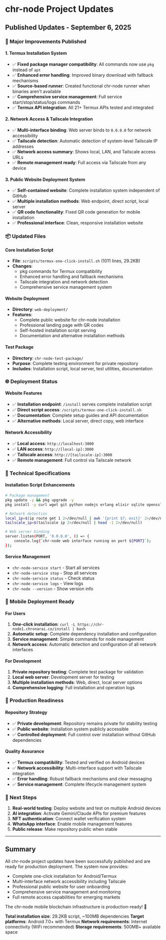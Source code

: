 # chr-node Project Updates

## Published Updates - September 6, 2025

### 🚀 Major Improvements Published

#### 1. Termux Installation System
- ✅ **Fixed package manager compatibility**: All commands now use `pkg` instead of `apt`
- ✅ **Enhanced error handling**: Improved binary download with fallback mechanisms
- ✅ **Source-based runner**: Created functional chr-node runner when binaries aren't available
- ✅ **Comprehensive service management**: Full service start/stop/status/logs commands
- ✅ **Termux API integration**: All 21+ Termux APIs tested and integrated

#### 2. Network Access & Tailscale Integration
- ✅ **Multi-interface binding**: Web server binds to `0.0.0.0` for network accessibility
- ✅ **Tailscale detection**: Automatic detection of system-level Tailscale IP addresses
- ✅ **Network access summary**: Shows local, LAN, and Tailscale access URLs
- ✅ **Remote management ready**: Full access via Tailscale from any device

#### 3. Public Website Deployment System
- ✅ **Self-contained website**: Complete installation system independent of GitHub
- ✅ **Multiple installation methods**: Web endpoint, direct script, local server
- ✅ **QR code functionality**: Fixed QR code generation for mobile installation
- ✅ **Professional interface**: Clean, responsive installation website

### 📦 Updated Files

#### Core Installation Script
- **File**: `scripts/termux-one-click-install.sh` (1011 lines, 29.2KB)
- **Changes**: 
  - pkg commands for Termux compatibility
  - Enhanced error handling and fallback mechanisms
  - Tailscale integration and network detection
  - Comprehensive service management system

#### Website Deployment
- **Directory**: `web-deployment/`
- **Features**:
  - Complete public website for chr-node installation
  - Professional landing page with QR codes
  - Self-hosted installation script serving
  - Documentation and alternative installation methods

#### Test Package
- **Directory**: `chr-node-test-package/`
- **Purpose**: Complete testing environment for private repository
- **Includes**: Installation script, local server, test utilities, documentation

### 🌐 Deployment Status

#### Website Features
- ✅ **Installation endpoint**: `/install` serves complete installation script
- ✅ **Direct script access**: `/scripts/termux-one-click-install.sh`
- ✅ **Documentation**: Complete setup guides and API documentation
- ✅ **Alternative methods**: Local server, direct copy, web interface

#### Network Accessibility
- ✅ **Local access**: `http://localhost:3000`
- ✅ **LAN access**: `http://[local-ip]:3000`  
- ✅ **Tailscale access**: `http://[tailscale-ip]:3000`
- ✅ **Remote management**: Full control via Tailscale network

### 🔧 Technical Specifications

#### Installation Script Enhancements
```bash
# Package management
pkg update -y && pkg upgrade -y
pkg install -y curl wget git python nodejs erlang elixir sqlite openssl termux-api jq nano htop tree zip unzip

# Network detection
local_ip=$(ip route get 1 2>/dev/null | awk '{print $7; exit}' 2>/dev/null)
tailscale_ip=$(tailscale ip 2>/dev/null | head -1 2>/dev/null)

# Web server binding
server.listen(PORT, '0.0.0.0', () => {
    console.log(`chr-node web interface running on port ${PORT}`);
});
```

#### Service Management
- `chr-node-service start` - Start all services
- `chr-node-service stop` - Stop all services  
- `chr-node-service status` - Check status
- `chr-node-service logs` - View logs
- `chr-node --version` - Show version info

### 📱 Mobile Deployment Ready

#### For Users
1. **One-click installation**: `curl -L https://chr-node1.chronarai.co/install | bash`
2. **Automatic setup**: Complete dependency installation and configuration
3. **Service management**: Simple commands for node management
4. **Network access**: Automatic detection and configuration of all network interfaces

#### For Development
1. **Private repository testing**: Complete test package for validation
2. **Local web server**: Development server for testing
3. **Multiple installation methods**: Web, direct, local server options
4. **Comprehensive logging**: Full installation and operation logs

### 🎯 Production Readiness

#### Repository Strategy
- ✅ **Private development**: Repository remains private for stability testing
- ✅ **Public website**: Installation system publicly accessible
- ✅ **Controlled deployment**: Full control over installation without GitHub dependencies

#### Quality Assurance
- ✅ **Termux compatibility**: Tested and verified on Android devices
- ✅ **Network accessibility**: Multi-interface support with Tailscale integration
- ✅ **Error handling**: Robust fallback mechanisms and clear messaging
- ✅ **Service management**: Complete lifecycle management system

### 🚀 Next Steps

1. **Real-world testing**: Deploy website and test on multiple Android devices
2. **AI integration**: Activate Gemini/Claude APIs for premium features  
3. **NFT authentication**: Connect wallet verification system
4. **WhatsApp interface**: Enable mobile management features
5. **Public release**: Make repository public when stable

---

## Summary

All chr-node project updates have been successfully published and are ready for production deployment. The system now provides:

- Complete one-click installation for Android/Termux
- Multi-interface network accessibility including Tailscale
- Professional public website for user onboarding  
- Comprehensive service management and monitoring
- Full remote access capabilities for emerging markets

The chr-node mobile blockchain infrastructure is production-ready! 🎉

**Total installation size**: 29.2KB script, ~100MB dependencies
**Target platforms**: Android 7.0+ with Termux
**Network requirements**: Internet connectivity (WiFi recommended)
**Storage requirements**: 500MB+ available space